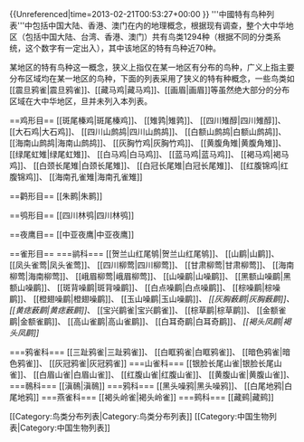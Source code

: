 {{Unreferenced|time=2013-02-21T00:53:27+00:00 }}
'''中國特有鸟种列表'''中包括中国大陆、香港、澳门在内的地理概念，根据现有调查，整个大中华地区（包括中国大陆、台湾、香港、澳门）共有鸟类1294种（根据不同的分类系统，这个数字有一定出入），其中该地区的特有鸟种近70种。

某地区的特有鸟种这一概念，狭义上指仅在某一地区有分布的鸟种，广义上指主要分布区域均在某一地区的鸟种，下面的列表采用了狭义的特有种概念，一些鸟类如[[震旦鸦雀|震旦鸦雀]]、[[藏马鸡|藏马鸡]]、[[画眉|画眉]]等虽然绝大部分的分布区域在大中华地区，旦并未列入本列表。

==鸡形目==
[[斑尾榛鸡|斑尾榛鸡]]、
[[雉鹑|雉鹑]]、
[[四川雉醇|四川雉醇]]、
[[大石鸡|大石鸡]]、
[[四川山鹧鸪|四川山鹧鸪]]、
[[白额山鹧鸪|白额山鹧鸪]]、
[[海南山鹧鸪|海南山鹧鸪]]、
[[灰胸竹鸡|灰胸竹鸡]]、
[[黄腹角雉|黄腹角雉]]、
[[绿尾虹雉|绿尾虹雉]]、
[[白马鸡|白马鸡]]、
[[蓝马鸡|蓝马鸡]]、
[[褐马鸡|褐马鸡]]、
[[白颈长尾雉|白颈长尾雉]]、
[[白冠长尾雉|白冠长尾雉]]、
[[红腹锦鸡|红腹锦鸡]]、
[[海南孔雀雉|海南孔雀雉]]

==鹳形目==
[[朱鹮|朱鹮]]

==鸮形目==
[[四川林鸮|四川林鸮]]

==夜鹰目==
[[中亚夜鹰|中亚夜鹰]]

==雀形目==
===鹟科===
[[贺兰山红尾鸲|贺兰山红尾鸲]]、
[[山鹛|山鹛]]、
[[凤头雀莺|凤头雀莺]]、
[[四川柳莺|四川柳莺]]、
[[甘肃柳莺|甘肃柳莺]]、
[[海南柳莺|海南柳莺]]、
[[峨眉柳莺|峨眉柳莺]]、
[[山噪鹛|山噪鹛]]、
[[黑额山噪鹛|黑额山噪鹛]]、
[[斑背噪鹛|斑背噪鹛]]、
[[白点噪鹛|白点噪鹛]]、
[[棕噪鹛|棕噪鹛]]、
[[橙翅噪鹛|橙翅噪鹛]]、
[[玉山噪鹛|玉山噪鹛]]*、
[[灰胸薮鹛|灰胸薮鹛]]、
[[黄痣薮鹛|黄痣薮鹛]]*、
[[宝兴鹛雀|宝兴鹛雀]]、
[[棕草鹛|棕草鹛]]、
[[金额雀鹛|金额雀鹛]]、
[[高山雀鹛|高山雀鹛]]、
[[白耳奇鹛|白耳奇鹛]]*、
[[褐头凤鹛|褐头凤鹛]]*

===鸦雀科===
[[三趾鸦雀|三趾鸦雀]]、
[[白眶鸦雀|白眶鸦雀]]、
[[暗色鸦雀|暗色鸦雀]]、
[[灰冠鸦雀|灰冠鸦雀]]
===山雀科===
[[银脸长尾山雀|银脸长尾山雀]]、
[[白眉山雀|白眉山雀]]、
[[红腹山雀|红腹山雀]]、
[[黄腹山雀|黄腹山雀]]、
===鳾科===
[[滇鳾|滇鳾]]
===鸦科===
[[黑头噪鸦|黑头噪鸦]]、
[[白尾地鸦|白尾地鸦]]
===燕雀科===
[[褐头岭雀|褐头岭雀]]
===鹀科===
[[藏鹀|藏鹀]]


[[Category:鸟类分布列表|Category:鸟类分布列表]]
[[Category:中国生物列表|Category:中国生物列表]]